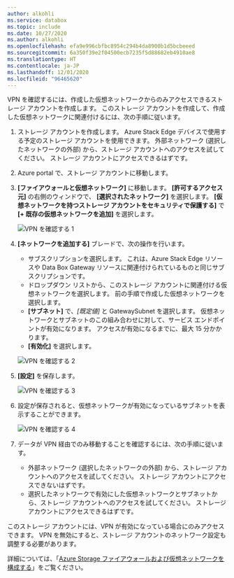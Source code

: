 ```yaml
---
author: alkohli
ms.service: databox
ms.topic: include
ms.date: 10/27/2020
ms.author: alkohli
ms.openlocfilehash: efa9e996cbfbc8954c294b4da8900b1d5bcbeeed
ms.sourcegitcommit: 6a350f39e2f04500ecb7235f5d88682eb4910ae8
ms.translationtype: HT
ms.contentlocale: ja-JP
ms.lasthandoff: 12/01/2020
ms.locfileid: "96465620"
---
```

VPN を確認するには、作成した仮想ネットワークからのみアクセスできるストレージ アカウントを作成します。 このストレージ アカウントを作成して、作成した仮想ネットワークに関連付けるには、次の手順に従います。

1. ストレージ アカウントを作成します。 Azure Stack Edge デバイスで使用する予定のストレージ アカウントを使用できます。 外部ネットワーク (選択したネットワークの外部) から、ストレージ アカウントへのアクセスを試してください。 ストレージ アカウントにアクセスできるはずです。
2. Azure portal で、ストレージ アカウントに移動します。 
3. **[ファイアウォールと仮想ネットワーク]** に移動します。 **[許可するアクセス元]** の右側のウィンドウで、 **[選択されたネットワーク]** を選択します。 **[仮想ネットワークを持つストレージ アカウントをセキュリティで保護する]** で **[+ 既存の仮想ネットワークを追加]** を選択します。

    ![VPN を確認する 1](../articles/databox-online/media/azure-stack-edge-pro-r-configure-vpn-powershell/verify-vpn-1.png)

4. **[ネットワークを追加する]** ブレードで、次の操作を行います。

    - サブスクリプションを選択します。 これは、Azure Stack Edge リソースや Data Box Gateway リソースに関連付けられているものと同じサブスクリプションです。 
    - ドロップダウン リストから、このストレージ アカウントに関連付ける仮想ネットワークを選択します。 前の手順で作成した仮想ネットワークを選択します。
    - **[サブネット]** で、*_[既定値]_* と GatewaySubnet を選択します。 仮想ネットワークとサブネットのこの組み合わせに対して、サービス エンドポイントが有効になります。 アクセスが有効になるまでに、最大 15 分かかります。
    - **[有効化]** を選択します。

    ![VPN を確認する 2](../articles/databox-online/media/azure-stack-edge-pro-r-configure-vpn-powershell/verify-vpn-2.png)
    
4. **[設定]** を保存します。

    ![VPN を確認する 3](../articles/databox-online/media/azure-stack-edge-pro-r-configure-vpn-powershell/verify-vpn-3.png)

5. 設定が保存されると、仮想ネットワークが有効になっているサブネットを表示することができます。

    ![VPN を確認する 4](../articles/databox-online/media/azure-stack-edge-pro-r-configure-vpn-powershell/verify-vpn-4.png)

5. データが VPN 経由でのみ移動することを確認するには、次の手順に従います。 
    - 外部ネットワーク (選択したネットワークの外部) から、ストレージ アカウントへのアクセスを試してください。 ストレージ アカウントにアクセスできないはずです。 
    - 選択したネットワークで有効にした仮想ネットワークとサブネットから、ストレージ アカウントへのアクセスを試してください。 ストレージ アカウントにアクセスできるはずです。 
 
このストレージ アカウントには、VPN が有効になっている場合にのみアクセスできます。 VPN を無効にすると、ストレージ アカウントのネットワーク設定も調整する必要があります。 

詳細については、「[Azure Storage ファイアウォールおよび仮想ネットワークを構成する](../articles/storage/common/storage-network-security.md)」をご覧ください。 

